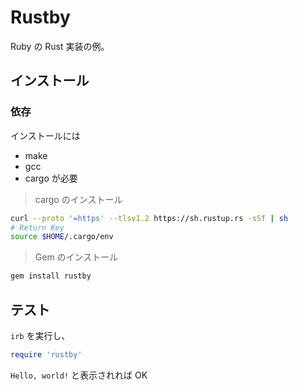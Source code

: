 # Rustby

Ruby の Rust 実装の例。

## インストール
### 依存
インストールには
- make
- gcc
- cargo
が必要

> cargo のインストール
```bash
curl --proto '=https' --tlsv1.2 https://sh.rustup.rs -sSf | sh
# Return Key
source $HOME/.cargo/env
```

> Gem のインストール
```bash
gem install rustby
```

## テスト
`irb` を実行し、

```rb
require 'rustby'
```

`Hello, world!` と表示されれば OK
